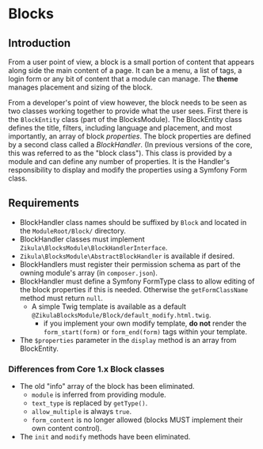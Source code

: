 # Blocks

## Introduction

From a user point of view, a block is a small portion of content that appears along side the main content of a page.
It can be a menu, a list of tags, a login form or any bit of content that a module can manage. The **theme** manages
placement and sizing of the block.

From a developer's point of view however, the block needs to be seen as two classes working together to provide what the
user sees. First there is the `BlockEntity` class (part of the BlocksModule). The BlockEntity class defines the title, 
filters, including language and placement, and most importantly, an array of block *properties*. The block properties
are defined by a second class called a *BlockHandler*. (In previous versions of the core, this was referred to as the
"block class"). This class is provided by a module and can define any number of properties. It is the Handler's
responsibility to display and modify the properties using a Symfony Form class.

## Requirements

- BlockHandler class names should be suffixed by `Block` and located in the `ModuleRoot/Block/` directory.
- BlockHandler classes must implement `Zikula\BlocksModule\BlockHandlerInterface`.
- `Zikula\BlocksModule\AbstractBlockHandler` is available if desired.
- BlockHandlers must register their permission schema as part of the owning module's array (in `composer.json`).
- BlockHandler must define a Symfony FormType class to allow editing of the block properties if this is needed.
  Otherwise the `getFormClassName` method must return `null`.
  - A simple Twig template is available as a default `@ZikulaBlocksModule/Block/default_modify.html.twig`.
    - if you implement your own modify template, **do not** render the `form_start(form)` or `form_end(form)`
      tags within your template.
- The `$properties` parameter in the `display` method is an array from BlockEntity.

### Differences from Core 1.x Block classes 

- The old "info" array of the block has been eliminated.
  - `module` is inferred from providing module.
  - `text_type` is replaced by `getType()`.
  - `allow_multiple` is always `true`.
  - `form_content` is no longer allowed (blocks MUST implement their own content control).
- The `init` and `modify` methods have been eliminated.
